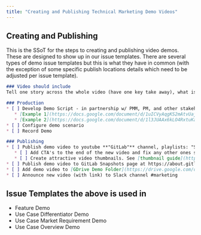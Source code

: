 ```yaml
---
title: "Creating and Publishing Technical Marketing Demo Videos"
---
```


## Creating and Publishing

This is the SSoT for the steps to creating and publishing video demos. These are designed to show up in our issue templates. There are several types of demo issue templates but this is what they have in common (with the exception of some specific publish locations details which need to be adjusted per issue template).

```markdown
### Video should include
Tell one story across the whole video (have one key take away), what is being shown, why it matters to the audience, show it in action.

### Production
* [ ] Develop Demo Script - in partnership w/ PMM, PM, and other stakeholders
   * [Example 1](https://docs.google.com/document/d/1uICVyAqgKS2mAtvUaj4FZH0kUpeRO7v3qMV1f7YPDeg/edit?usp=sharing)
   * [Example 2](https://docs.google.com/document/d/1l3JUAAx6kLO4RxtuKapH5-eX_recVBDtGxIV5yj24KQ/edit) encourage collaboration.
* [ ] Configure demo scenario
* [ ] Record Demo

### Publishing
* [ ] Publish demo video to youtube **"GitLab"** channel, playlists: "Snapshots".
   * [ ] Add CTA's to the end of the new video and fix any other ones so the chain stays intact. See [adding CTA's to Learn videos](/handbook/marketing/developer-relations/technical-marketing/howto/add-ctas-to-learn-videos/) for more details.
   * [ ] Create attractive video thumbnails. See [thumbnail guide](https://louisem.com/198803/how-to-youtube-thumbnails) for more details.
* [ ] Publish demo video to GitLab Snapshots page at https://about.gitlab.com/learn/.
* [ ] Add demo video to [GDrive Demo Folder](https://drive.google.com/drive/u/0/folders/1AWGh_v8Gn26RYhPYmc4jWor-RgqvngRZ) in the appropriate folder.
* [ ] Announce new video (with link) to Slack channel #marketing
```

## Issue Templates the above is used in

* Feature Demo
* Use Case Differentiator Demo
* Use Case Market Requirement Demo
* Use Case Overview Demo
